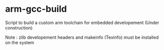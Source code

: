 # arm-gcc-build
Script to build a custom arm toolchain for embedded developement (Under construction)


Note : zlib developement headers and makeinfo (Texinfo) must be installed on the system
